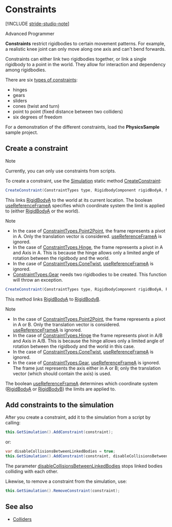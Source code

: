 # Constraints

[!INCLUDE [stride-studio-note](../../includes/under-construction-note.md)]

<span class="badge text-bg-primary">Advanced</span>
<span class="badge text-bg-success">Programmer</span>

**Constraints** restrict rigidbodies to certain movement patterns. For example, a realistic knee joint can only move along one axis and can't bend forwards.

Constraints can either link two rigidbodies together, or link a single rigidbody to a point in the world. They allow for interaction and dependency among rigidbodies.

There are six [types of constraints](xref:Stride.Physics.ConstraintTypes):

* hinges
* gears
* sliders
* cones (twist and turn)
* point to point (fixed distance between two colliders)
* six degrees of freedom

For a demonstration of the different constraints, load the **PhysicsSample** sample project.

## Create a constraint

> [!Note]
> Currently, you can only use constraints from scripts.

To create a constraint, use the [Simulation](xref:Stride.Physics.Simulation) static method [CreateConstraint](xref:Stride.Physics.Simulation.CreateConstraint\(Stride.Physics.ConstraintTypes,Stride.Physics.RigidbodyComponent,Stride.Core.Mathematics.Matrix,System.Boolean\)):

```cs
CreateConstraint(ConstraintTypes type, RigidbodyComponent rigidBodyA, Matrix frameA, bool useReferenceFrameA);
```

This links [RigidBodyA](xref:Stride.Physics.Constraint.RigidBodyA) to the world at its current location.
The boolean [useReferenceFrameA](xref:Stride.Physics.Simulation.CreateConstraint\(Stride.Physics.ConstraintTypes,Stride.Physics.RigidbodyComponent,Stride.Core.Mathematics.Matrix,System.Boolean\)) specifies which coordinate system the limit is applied to (either [RigidBodyA](xref:Stride.Physics.Constraint.RigidBodyA) or the world).

> [!Note]
> * In the case of [ConstraintTypes.Point2Point](xref:Stride.Physics.ConstraintTypes), the frame represents a pivot in A. Only the translation vector is considered. [useReferenceFrameA](xref:Stride.Physics.Simulation.CreateConstraint\(Stride.Physics.ConstraintTypes,Stride.Physics.RigidbodyComponent,Stride.Core.Mathematics.Matrix,System.Boolean\)) is ignored.
> * In the case of [ConstraintTypes.Hinge](xref:Stride.Physics.ConstraintTypes), the frame represents a pivot in A and Axis in A. This is because the hinge allows only a limited angle of rotation between the rigidbody and the world.
> * In the case of [ConstraintTypes.ConeTwist](xref:Stride.Physics.ConstraintTypes), [useReferenceFrameA](xref:Stride.Physics.Simulation.CreateConstraint\(Stride.Physics.ConstraintTypes,Stride.Physics.RigidbodyComponent,Stride.Core.Mathematics.Matrix,System.Boolean\)) is ignored.
> * [ConstraintTypes.Gear](xref:Stride.Physics.ConstraintTypes) needs two rigidbodies to be created. This function will throw an exception.

```cs
CreateConstraint(ConstraintTypes type, RigidbodyComponent rigidBodyA, RigidbodyComponent rigidBodyB, Matrix frameA, Matrix frameB, bool useReferenceFrameA)
```

This method links [RigidBodyA](xref:Stride.Physics.Constraint.RigidBodyA) to  [RigidBodyB](xref:Stride.Physics.Constraint.RigidBodyB).

> [!Note]
> * In the case of [ConstraintTypes.Point2Point](xref:Stride.Physics.ConstraintTypes), the frame represents a pivot in A or B. Only the translation vector is considered. [useReferenceFrameA](xref:Stride.Physics.Simulation.CreateConstraint\(Stride.Physics.ConstraintTypes,Stride.Physics.RigidbodyComponent,Stride.Core.Mathematics.Matrix,System.Boolean\)) is ignored.
> * In the case of [ConstraintTypes.Hinge](xref:Stride.Physics.ConstraintTypes) the frame represents pivot in A/B and Axis in A/B. This is because the hinge allows only a limited angle of rotation between the rigidbody and the world in this case.
> * In the case of [ConstraintTypes.ConeTwist](xref:Stride.Physics.ConstraintTypes), [useReferenceFrameA](xref:Stride.Physics.Simulation.CreateConstraint\(Stride.Physics.ConstraintTypes,Stride.Physics.RigidbodyComponent,Stride.Core.Mathematics.Matrix,System.Boolean\)) is ignored.
> * In the case of [ConstraintTypes.Gear](xref:Stride.Physics.ConstraintTypes), [useReferenceFrameA](xref:Stride.Physics.Simulation.CreateConstraint\(Stride.Physics.ConstraintTypes,Stride.Physics.RigidbodyComponent,Stride.Core.Mathematics.Matrix,System.Boolean\)) is ignored. The frame just represents the axis either in A or B; only the translation vector (which should contain the axis) is used.

The boolean [useReferenceFrameA](xref:Stride.Physics.Simulation.CreateConstraint\(Stride.Physics.ConstraintTypes,Stride.Physics.RigidbodyComponent,Stride.Core.Mathematics.Matrix,System.Boolean\)) determines which coordinate system ([RigidBodyA](xref:Stride.Physics.Constraint.RigidBodyA) or [RigidBodyB](xref:Stride.Physics.Constraint.RigidBodyB)) the limits are applied to.

## Add constraints to the simulation

After you create a constraint, add it to the simulation from a script by calling:

```cs
this.GetSimulation().AddConstraint(constraint);
```

or:

```cs
var disableCollisionsBetweenLinkedBodies = true;
this.GetSimulation().AddConstraint(constraint, disableCollisionsBetweenLinkedBodies);
```

The parameter [disableCollisionsBetweenLinkedBodies](xref:Stride.Physics.Simulation.AddConstraint\(Stride.Physics.Constraint,System.Boolean\))
stops linked bodies colliding with each other.

Likewise, to remove a constraint from the simulation, use:

```cs
this.GetSimulation().RemoveConstraint(constraint);
```

## See also

* [Colliders](colliders.md)